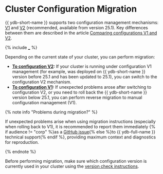 # Cluster Configuration Migration

{{ ydb-short-name }} supports two configuration management mechanisms: [V1](../configuration-v1/index.md) and [V2](../configuration-v2/config-overview.md) (recommended, available from version 25.1). Key differences between them are described in the article [Comparing configurations V1 and V2](../compare-configs.md).

{% include [_](../_includes/configuration-version-note.md) %}

Depending on the current state of your cluster, you can perform migration:

* **[To configuration V2](migration-to-v2.md):** If your cluster is running under configuration V1 management (for example, was deployed on {{ ydb-short-name }} version before 25.1 and has been updated to 25.1), you can switch to the configuration V2 mechanism.
* **[To configuration V1](migration-to-v1.md):** If unexpected problems arose after switching to configuration V2, or you need to roll back the {{ ydb-short-name }} version below 25.1, you can perform reverse migration to manual configuration management (V1).

{% note info "Problems during migration?" %}

If unexpected problems arise when using migration instructions (especially when rolling back to V1), it is recommended to report them immediately {% if audience != "corp" %}as a [GitHub issue](https://github.com/ydb-platform/ydb/issues/new){% else %}to {{ ydb-full-name }} technical support{% endif %}, providing maximum context and diagnostics for reproduction.

{% endnote %}

Before performing migration, make sure which configuration version is currently used in your cluster using the [version check instructions](../check-config-version.md).